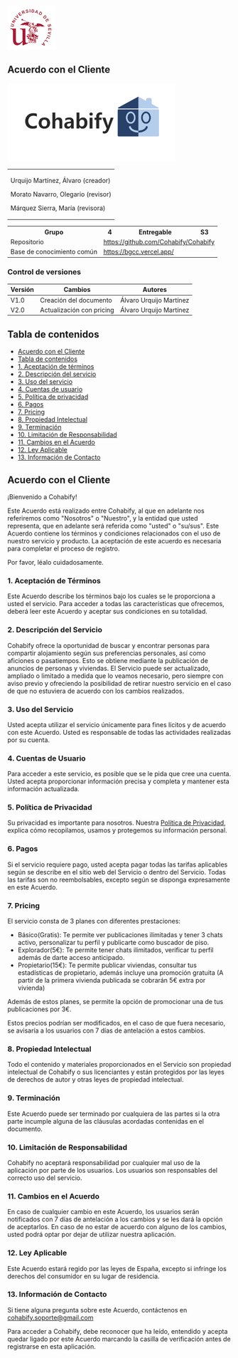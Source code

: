![US Logo](images/logo_us.png)

Acuerdo con el Cliente
---


![Cohabify](images/Cohabify.png)

<table>
    <tbody>
        <tr>
            <td rowspan=2><p></p> Urquijo Martínez, Álvaro (creador)<p></p><p></p> Morato Navarro, Olegario (revisor)<p></p><p></p> Márquez Sierra, María (revisora)<p></p>
            </td>
        </tr>
    </tbody>
</table>

<table>
  <tr>
    <th>Grupo</th>
    <th>4</th>
    <th>Entregable</th>
    <th>S3</th>
  </tr>
  <tr>
    <td>Repositorio</td>
    <td colspan="3"><a href="https://github.com/Cohabify/Cohabify">https://github.com/Cohabify/Cohabify</a></td>
  </tr>
  <tr>
    <td>Base de conocimiento común</td>
    <td colspan="3"><a href="https://bgcc.vercel.app/">https://bgcc.vercel.app/</a></td>
  </tr>
</table>

### Control de versiones

| Versión | Cambios | Autores |
| --- | --- | --- |
| V1.0 | Creación del documento | Álvaro Urquijo Martínez |
|V2.0 | Actualización con pricing | Álvaro Urquijo Martínez |

## Tabla de contenidos
- [Acuerdo con el Cliente](#acuerdo-con-el-cliente)
- [Tabla de contenidos](#tabla-de-contenidos)
- [1. Aceptación de términos](#1-aceptación-de-términos)
- [2. Descripción del servicio](#2-descripción-del-servicio)
- [3. Uso del servicio](#3-uso-del-servicio)
- [4. Cuentas de usuario](#4-cuentas-de-usuario)
- [5. Política de privacidad](#5-política-de-privacidad)
- [6. Pagos](#6-pagos)
- [7. Pricing](#7-pricing)
- [8. Propiedad Intelectual](#8-propiedad-intelectual)
- [9.  Terminación](#9-terminación)
- [10. Limitación de Responsabilidad](#10-limitación-de-responsabilidad)
- [11. Cambios en el Acuerdo](#11-cambios-en-el-acuerdo)
- [12. Ley Aplicable](#12-ley-aplicable)
- [13. Información de Contacto](#13-información-de-contacto)


## Acuerdo con el Cliente
¡Bienvenido a Cohabify!

Este Acuerdo está realizado entre Cohabify, al que en adelante nos referiremos como "Nosotros" o "Nuestro", y la entidad que usted representa, que en adelante será referida como "usted" o "su/sus". Este Acuerdo contiene los términos y condiciones relacionados con el uso de nuestro servicio y producto. La aceptación de este acuerdo es necesaria para completar el proceso de registro.

Por favor, léalo cuidadosamente.

### 1. Aceptación de Términos
Este Acuerdo describe los términos bajo los cuales se le proporciona a usted el servicio.
Para acceder a todas las características que ofrecemos, deberá leer este Acuerdo y aceptar sus condiciones en su totalidad.

### 2. Descripción del Servicio
Cohabify ofrece la oportunidad de buscar y encontrar personas para compartir alojamiento según sus preferencias personales, así como aficiones o pasatiempos. Esto se obtiene mediante la publicación de anuncios de personas y viviendas.
 El Servicio puede ser actualizado, ampliado o limitado a medida que lo veamos necesario, pero siempre con aviso previo y ofreciendo la posibilidad de retirar nuestro servicio en el caso de que no estuviera de acuerdo con los cambios realizados.

### 3. Uso del Servicio
Usted acepta utilizar el servicio únicamente para fines lícitos y de acuerdo con este Acuerdo.
Usted es responsable de todas las actividades realizadas por su cuenta.

### 4. Cuentas de Usuario
Para acceder a este servicio, es posible que se le pida que cree una cuenta. Usted acepta proporcionar información precisa y completa y mantener esta información actualizada.

### 5. Política de Privacidad
Su privacidad es importante para nosotros. Nuestra [Política de Privacidad](https://github.com/Cohabify/CohabifyDocumentation/blob/S2/S2_markdown/4_Privacy_Policy.md), explica cómo recopilamos, usamos y protegemos su información personal.

### 6. Pagos
Si el servicio requiere pago, usted acepta pagar todas las tarifas aplicables según se describe en el sitio web del Servicio o dentro del Servicio. Todas las tarifas son no reembolsables, excepto según se disponga expresamente en este Acuerdo.

### 7. Pricing
El servicio consta de 3 planes con diferentes prestaciones:
  - Básico(Gratis): Te permite ver publicaciones ilimitadas y tener 3 chats activo, personalizar tu perfil y publicarte como buscador de piso.
  - Explorador(5€): Te permite tener chats ilimitados, verificar tu perfil además de darte acceso anticipado.
  - Propietario(15€): Te permite publicar viviendas, consultar tus estadísticas de propietario, además incluye una promoción gratuita (A partir de la primera vivienda publicada se cobrarán 5€ extra por vivienda)

Además de estos planes, se permite la opción de promocionar una de tus publicaciones por 3€.

Estos precios podrían ser modificados, en el caso de que fuera necesario, se avisaría a los usuarios con 7 días de antelación a estos cambios.

### 8. Propiedad Intelectual
Todo el contenido y materiales proporcionados en el Servicio son propiedad intelectual de Cohabify o sus licenciantes y están protegidos por las leyes de derechos de autor y otras leyes de propiedad intelectual.

### 9. Terminación
Este Acuerdo puede ser terminado por cualquiera de las partes si la otra parte incumple alguna de las cláusulas acordadas contenidas en el documento.

### 10. Limitación de Responsabilidad
Cohabify no aceptará responsabilidad por cualquier mal uso de la aplicación por parte de los usuarios. Los usuarios son responsables del correcto uso del servicio.

### 11. Cambios en el Acuerdo
En caso de cualquier cambio en este Acuerdo, los usuarios serán notificados con 7 días de antelación a los cambios y se les dará la opción de aceptarlos. En caso de no estar de acuerdo con alguno de los cambios, usted podrá optar por dejar de utilizar nuestra aplicación.

### 12. Ley Aplicable
Este Acuerdo estará regido por las leyes de España, excepto si infringe los derechos del consumidor en su lugar de residencia.

### 13. Información de Contacto
Si tiene alguna pregunta sobre este Acuerdo, contáctenos en cohabify.soporte@gmail.com

Para acceder a Cohabify, debe reconocer que ha leído, entendido y acepta quedar ligado por este Acuerdo marcando la casilla de verificación antes de registrarse en esta aplicación.
